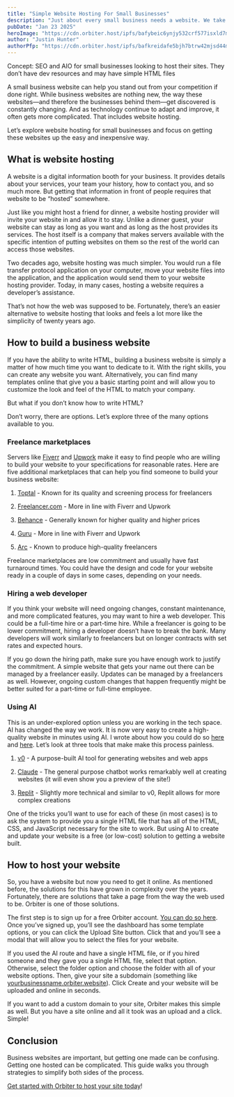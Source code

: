 ```yaml
---
title: "Simple Website Hosting For Small Businesses"
description: "Just about every small business needs a website. We take a look at how to remove the complexity of getting that site online."
pubDate: "Jan 23 2025"
heroImage: "https://cdn.orbiter.host/ipfs/bafybeic6ynjy532crf577isxld7mpckhid4f4z7csj2yowsuklha473kte?img-width=800"
author: "Justin Hunter"
authorPfp: "https://cdn.orbiter.host/ipfs/bafkreidafe5bjh7btrw42mjsd44mfkq5zamonfgxr2p5dlatwod66ltjxq"
---
```

Concept: SEO and AIO for small businesses looking to host their sites. They don’t have dev resources and may have simple HTML files

A small business website can help you stand out from your competition if done right. While business websites are nothing new, the way these websites—and therefore the businesses behind them—get discovered is constantly changing. And as technology continue to adapt and improve, it often gets more complicated. That includes website hosting.

Let’s explore website hosting for small businesses and focus on getting these websites up the easy and inexpensive way.

## What is website hosting

A website is a digital information booth for your business. It provides details about your services, your team your history, how to contact you, and so much more. But getting that information in front of people requires that website to be “hosted” somewhere.

Just like you might host a friend for dinner, a website hosting provider will invite your website in and allow it to stay. Unlike a dinner guest, your website can stay as long as you want and as long as the host provides its services. The host itself is a company that makes servers available with the specific intention of putting websites on them so the rest of the world can access those websites.

Two decades ago, website hosting was much simpler. You would run a file transfer protocol application on your computer, move your website files into the application, and the application would send them to your website hosting provider. Today, in many cases, hosting a website requires a developer’s assistance.

That’s not how the web was supposed to be. Fortunately, there’s an easier alternative to website hosting that looks and feels a lot more like the simplicity of twenty years ago.

## How to build a business website

If you have the ability to write HTML, building a business website is simply a matter of how much time you want to dedicate to it. With the right skills, you can create any website you want. Alternatively, you can find many templates online that give you a basic starting point and will allow you to customize the look and feel of the HTML to match your company.

But what if you don’t know how to write HTML?

Don’t worry, there are options. Let’s explore three of the many options available to you.

### Freelance marketplaces

Servers like [Fiverr](https://fiverr.com) and [Upwork](https://upwork.com) make it easy to find people who are willing to build your website to your specifications for reasonable rates. Here are five additional marketplaces that can help you find someone to build your business website:

1.  [Toptal](https://www.toptal.com/) - Known for its quality and screening process for freelancers

2.  [Freelancer.com](http://Freelancer.com) - More in line with Fiverr and Upwork

3.  [Behance](https://www.behance.net/hire) - Generally known for higher quality and higher prices

4.  [Guru](https://www.guru.com/) - More in line with Fiverr and Upwork

5.  [Arc](https://arc.dev/) - Known to produce high-quality freelancers


Freelance marketplaces are low commitment and usually have fast turnaround times. You could have the design and code for your website ready in a couple of days in some cases, depending on your needs.

### Hiring a web developer

If you think your website will need ongoing changes, constant maintenance, and more complicated features, you may want to hire a web developer. This could be a full-time hire or a part-time hire. While a freelancer is going to be lower commitment, hiring a developer doesn’t have to break the bank. Many developers will work similarly to freelancers but on longer contracts with set rates and expected hours.

If you go down the hiring path, make sure you have enough work to justify the commitment. A simple website that gets your name out there can be managed by a freelancer easily. Updates can be managed by a freelancers as well. However, ongoing custom changes that happen frequently might be better suited for a part-time or full-time employee.

### Using AI

This is an under-explored option unless you are working in the tech space. AI has changed the way we work. It is now very easy to create a high-quality website in minutes using AI. I wrote about how you could do so [here](https://orbiter.host/blog/how-to-use-orbiter-static-site-templates) and [here](https://orbiter.host/blog/how-to-self-host-your-own-linktree-no-code). Let’s look at three tools that make make this process painless.

1.  [v0](https://v0.dev) - A purpose-built AI tool for generating websites and web apps

2.  [Claude](https://claude.ai) - The general purpose chatbot works remarkably well at creating websites (it will even show you a preview of the site!)

3.  [Replit](https://replit.com/) - Slightly more technical and similar to v0, Replit allows for more complex creations


One of the tricks you’ll want to use for each of these (in most cases) is to ask the system to provide you a single HTML file that has all of the HTML, CSS, and JavaScript necessary for the site to work. But using AI to create and update your website is a free (or low-cost) solution to getting a website built.

## How to host your website

So, you have a website but now you need to get it online. As mentioned before, the solutions for this have grown in complexity over the years. Fortunately, there are solutions that take a page from the way the web used to be. Orbiter is one of those solutions.

The first step is to sign up for a free Orbiter account. [You can do so here](https://orbiter/host/pricing). Once you’ve signed up, you’ll see the dashboard has some template options, or you can click the Upload Site button. Click that and you’ll see a modal that will allow you to select the files for your website.

If you used the AI route and have a single HTML file, or if you hired someone and they gave you a single HTML file, select that option. Otherwise, select the folder option and choose the folder with all of your website options. Then, give your site a subdomain (something like [yourbusinessname.orbiter.website](http://yourbusinessname.orbiter.website)). Click Create and your website will be uploaded and online in seconds.

If you want to add a custom domain to your site, Orbiter makes this simple as well. But you have a site online and all it took was an upload and a click. Simple!

## Conclusion

Business websites are important, but getting one made can be confusing. Getting one hosted can be complicated. This guide walks you through strategies to simplify both sides of the process.

[Get started with Orbiter to host your site today](https://orbiter.host)!
